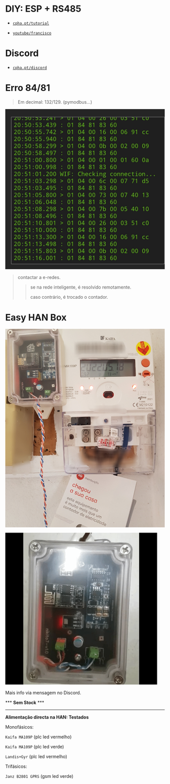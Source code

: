 # DIY: ESP + RS485

- [```cpha.pt/tutorial```](https://forum.cpha.pt/t/integrar-contador-edp-ziv-com-tasmota-parte-1-3/7689)

- [```youtube/francisco```](https://youtu.be/RhYSgaTymT8)

# Discord

- [```cpha.pt/discord```](https://discord.gg/Mh9mTEA)

# Erro 84/81

> Em decimal: 132/129. 
> (pymodbus...)

![erro 84 81](./tasmota/erro81.jpg)

> contactar a e-redes.
>
>> se na rede inteligente, é resolvido remotamente.
>>
>> caso contrário, é trocado o contador.

# Easy HAN Box

![edpbox: o seu contador inteligente, é mais que um contador](./edpbox.jpg)

![edpbox: han to wifi gateway](./edpbox2.gif)

Mais info via mensagem no Discord.

*** **Sem Stock** ***

---

**Alimentação directa na HAN: Testados**

Monofásicos:

```Kaifa MA109P``` (plc led vermelho) 

```Kaifa MA109P``` (plc led verde)

```Landis+Gyr``` (plc led vermelho) 

Trifásicos:

```Janz B2801 GPRS``` (gsm led verde) 
